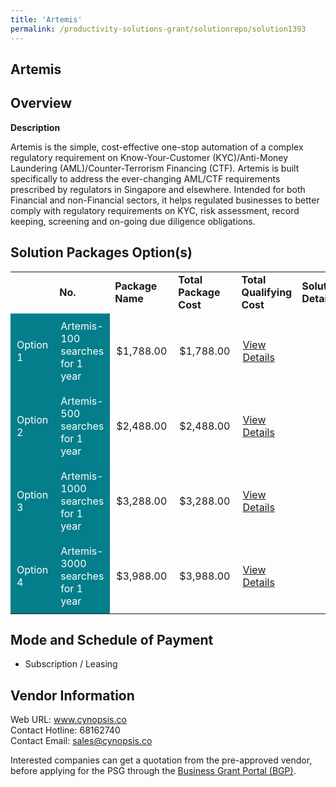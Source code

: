 ```yaml
---
title: 'Artemis'
permalink: /productivity-solutions-grant/solutionrepo/solution1393
---
```


## Artemis

## Overview

**Description**

Artemis is the simple, cost-effective one-stop automation of a complex regulatory requirement on Know-Your-Customer (KYC)/Anti-Money Laundering (AML)/Counter-Terrorism Financing (CTF). Artemis is built specifically to address the ever-changing AML/CTF requirements prescribed by regulators in Singapore and elsewhere. Intended for both Financial and non-Financial sectors, it helps regulated businesses to better comply with regulatory requirements on KYC, risk assessment, record keeping, screening and on-going due diligence obligations.

## Solution Packages Option(s)

<table>
<th>
<td><b>No.</b></td>
<td><b>Package Name</b></td>
<td><b>Total Package Cost</b></td>
<td><b>Total Qualifying Cost</b></td>
<td><b>Solution Details</b></td>
</th>
<tr>
<td style='padding: 10px; background-color: #037E8A; color: #FFFFFF;'>Option 1</td>
<td style='padding: 10px; background-color: #037E8A; color: #FFFFFF;'>Artemis-100 searches for 1 year</td>
<td style='padding: 10px;'>$1,788.00</td>
<td style='padding: 10px;'>$1,788.00</td>
<td style='padding: 10px;'><a href='https://www.gobusiness.gov.sg/images/psg/Desensitised_Cynopsis_20200580_Annex_3_Part_1.pdf' target='_blank'>View Details</a></td>
</tr>
<tr>
<td style='padding: 10px; background-color: #037E8A; color: #FFFFFF;'>Option 2</td>
<td style='padding: 10px; background-color: #037E8A; color: #FFFFFF;'>Artemis-500 searches for 1 year</td>
<td style='padding: 10px;'>$2,488.00</td>
<td style='padding: 10px;'>$2,488.00</td>
<td style='padding: 10px;'><a href='https://www.gobusiness.gov.sg/images/psg/Desensitised_Cynopsis_20200580_Annex_3_Part_2.pdf' target='_blank'>View Details</a></td>
</tr>
<tr>
<td style='padding: 10px; background-color: #037E8A; color: #FFFFFF;'>Option 3</td>
<td style='padding: 10px; background-color: #037E8A; color: #FFFFFF;'>Artemis-1000 searches for 1 year</td>
<td style='padding: 10px;'>$3,288.00</td>
<td style='padding: 10px;'>$3,288.00</td>
<td style='padding: 10px;'><a href='https://www.gobusiness.gov.sg/images/psg/Desensitised_Cynopsis_20200580_Annex_3_Part_3.pdf' target='_blank'>View Details</a></td>
</tr>
<tr>
<td style='padding: 10px; background-color: #037E8A; color: #FFFFFF;'>Option 4</td>
<td style='padding: 10px; background-color: #037E8A; color: #FFFFFF;'>Artemis-3000 searches for 1 year</td>
<td style='padding: 10px;'>$3,988.00</td>
<td style='padding: 10px;'>$3,988.00</td>
<td style='padding: 10px;'><a href='https://www.gobusiness.gov.sg/images/psg/Desensitised_Cynopsis_20200580_Annex_3_Part_4.pdf' target='_blank'>View Details</a></td>
</tr>
</table>

## Mode and Schedule of Payment

 - Subscription / Leasing

## Vendor Information

 Web URL: www.cynopsis.co <br>Contact Hotline: 68162740 <br>Contact Email: sales@cynopsis.co <br>

Interested companies can get a quotation from the pre-approved vendor, before applying for the PSG through the <a href='https://www.businessgrants.gov.sg/' target='_blank' rel='noopener'>Business Grant Portal (BGP)</a>.

<script src="/jquery/resize-tables.js"></script>
